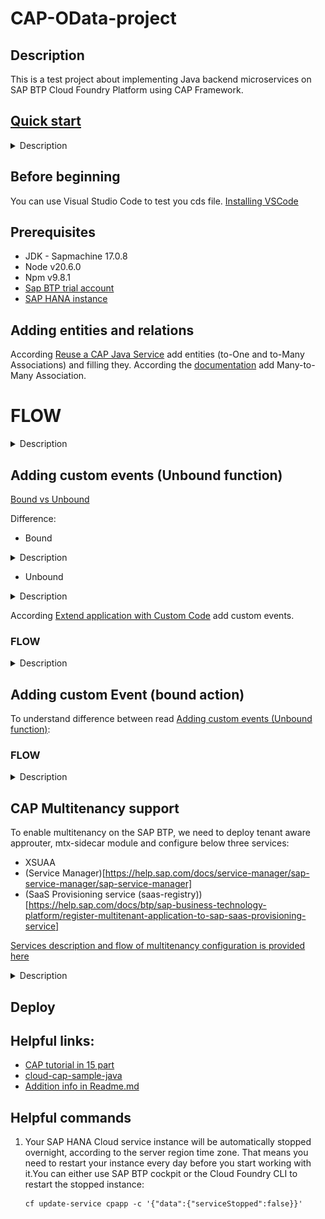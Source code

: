 # CAP-OData-project

## Description

This is a test project about implementing Java backend microservices on SAP BTP Cloud
Foundry Platform using CAP Framework.

## [Quick start](https://cap.cloud.sap/docs/java/getting-started)

<details><summary> Description </summary> 

* Install CAP's cds-dk:

```
npm add -g @sap/cds-dk
```

* Create a project with "cds-services-archetype":

```
mvn archetype:generate -DarchetypeArtifactId="cds-services-archetype" -DarchetypeGroupId="com.sap.cds" -DarchetypeVersion="RELEASE" -DinteractiveMode=true
```

or

```
cds init <PROJECT-ROOT> --add java
```

* Use mvn-cds-plugin to add sample CDS model:

```
mvn com.sap.cds:cds-maven-plugin:addSample
```

* Use command:

```
mvn clean install -DskipTests
```

* Mark "java" folder in "get" directory as "source" to add all imports in handler:
  ![Root folder](images/sourceFolder.png)

* Run command to add cloudfoundry dependency in pom.xml:

```
mvn com.sap.cds:cds-maven-plugin:addTargetPlatform -DtargetPlatform=cloudfoundry
```

* To test application locally run:

```
cd <PROJECT-ROOT>
```

```
mvn spring-boot:run
```

</details>

## Before beginning

You can use Visual Studio Code to test you cds
file. [Installing VSCode](https://cap.cloud.sap/docs/get-started/jumpstart#_6-install-visual-studio-code)

## Prerequisites

* JDK - Sapmachine 17.0.8
* Node v20.6.0
* Npm v9.8.1
* [Sap BTP trial account](https://account.hanatrial.ondemand.com/trial/#/home/trial)
* [SAP HANA instance](https://developers.sap.com/tutorials/cp-cap-java-hana-db.html)

## Adding entities and relations

According [Reuse a CAP Java Service](https://developers.sap.com/tutorials/cp-cap-java-service-reuse.html)
add entities (to-One and to-Many Associations) and filling they. According
the [documentation](https://cap.cloud.sap/docs/cds/cdl#managed-associations)
add Many-to-Many Association.

# FLOW

<details><summary> Description </summary> 

1. Modify scheme.cds file by adding several additional entities:

```
   entity Authors : cuid {
    firstname : String(111);
    lastname  : String(111);
    books     : Association to many Books on books.author = $self;
    }

  entity Books : cuid {
    name    : String(111) @mandatory;
    stock   : Integer;
    price   : Decimal(9,2);
    currency : Currency;
    author  : Association to Authors;
    stores  : Association to many BooksStores on stores.book = $self;
  }

  entity Stores : cuid, managed{
    name : String(111) @mandatory;
    books: Association to many BooksStores on books.store = $self;
  }
```

2. Add custom entity to managed many-to-many Association:

```
 entity BooksStores : managed{
    key book  : Association to Books @mandatory @assert.target;
    key store : Association to Stores @mandatory @assert.target;
  }
```

3. Change db to sqlLite:
    * Add [dependency](https://mvnrepository.com/artifact/org.xerial/sqlite-jdbc)
    * Change properties application.yml, url is a rout to file in you project which wil be generated
      later:
     ```
    datasource:
      url: "jdbc:sqlite:D:\\Projects\\bookstore\\db.sqlite"
       driver-class-name: org.sqlite.JDBC
       hikari:
          maximum-pool-size: 1
    sql:
      init:
        mode: always

   cds:
     odata-v4.endpoint.path: "/api"
     data-source:
     auto-config.enabled: true
      ```
    * Generate file with necessary data:
      ```
      cds add data  
      ```
    * Set uo database by running and generate db.sqlite file:
      ```
      cds deploy --to sqlite
      ```
    * Run the app:
      ```
      mvn clean spring-boot:run 
      ```
4. Send some custom request by POSTman:

```
http://localhost:8080/api/BooksService/Book(0bc4b452-ca1a-431a-b6c1-80819cf0bfa1)?$expand=author($select=ID,firstname)
```

```
http://localhost:8080/api/BooksService/Author(60edb0b6-7bc3-41e3-8321-a9fdd3f6ba63)?$expand=books($select=ID,name,stock)
```

</details>

## Adding custom events (Unbound function)

[Bound vs Unbound ](https://cap.cloud.sap/docs/guides/providing-services#bound-vs-unbound)

Difference:

* Bound

<details><summary> Description </summary> 

* Bound Actions: Bound actions are associated with a specific entity and can be invoked on that
  entity. For example, you can define a bound action "cancelOrder" for the "Order" entity, which
  will cancel an order.
* Bound Functions: Bound functions are also associated with a specific entity and can be used to
  retrieve information about that entity. For example, you can define a bound function "
  getTotalPrice" for the "Order" entity to retrieve the total price of an order.

</details>

* Unbound

<details><summary> Description </summary> 

* Unbound Actions: Unbound actions are not tied to a specific entity and can be invoked
  independently of any entity. For example, you can define an unbound action "sendNotification" that
  sends a notification.
* Unbound Functions: Unbound functions are also not tied to a specific entity and can be used
  independently. For example, you can define an unbound function "calculateTax" to calculate tax
  based on input data.

</details>

According [Extend application with Custom Code](https://developers.sap.com/tutorials/cp-cap-java-custom-logic.html)
add custom events.

### FLOW

<details><summary> Description </summary> 

1. Add custom events to "bookstore-service.cds". There
   is [function](https://cap.cloud.sap/docs/guides/providing-services#calling-actions-or-functions)
   in this case.

```
function getAllBooks (id: String) returns many BookDto;
```

2. Add services. PersistenceService from "com.sap.cds.services.persistence" package is using as
   connection between application and database. It's possible to create queries to database by CQL
   requests:

```
service.run(Select.from(cds.gen.bookstore.Books_.class)
        .where(book -> book.author_ID().eq(authorId))).listOf(Books.class);
```

3. Create BookServiceHandler.class. There are methods for handling
   events. [EventHandler phases](https://cap.cloud.sap/docs/java/provisioning-api)
   NOTE: for each event, its own context is created through the cds-plugin

```
@On(event = GetAllBooksByAuthorContext.CDS_NAME)
  public void onGetAllBooks(GetAllBooksByAuthorContext context) {
    List<Books> allBooks = bookService.getAllBooks();
    Collection<BookDto> books = bookService.getBooksForAuthor(allBooks, context.getId()).stream()
        .map(this::mapToBookDto).collect(Collectors.toList());
    context.setResult(books);
    context.setCompleted();
  }
```

4. It's possible to test application by:

```
http://localhost:port/api/BookCase/getAllBooksByAuthor(id='author id value')
```

</details>

## Adding custom Event (bound action)

To understand difference between
read [Adding custom events (Unbound function)](#adding-custom-events-unbound-function):

### FLOW

<details><summary> Description </summary> 

1. Add [virtual field](https://cap.cloud.sap/docs/cds/cdl#virtual-elements) to Book entity in
   scheme.cds:

```
   virtual totalProfit  : Decimal(9,2);
```

2. Add field with [default value](https://cap.cloud.sap/docs/cds/cdl#default-values):

```
   top : Boolean default false;
```

3. Add custom events to "bookstore-service.cds". There
   is [action](https://cap.cloud.sap/docs/guides/providing-services#calling-actions-or-functions)
   which bound to entity Author. Add new methods at service layer (service package), also add update entity method.

```
 @readonly
   entity Author as projection on db.Authors
     actions{
       action totalProfitForEachBook (extra: Integer) returns array of Book;
   };
```

4. Add new methode for ServiceHandler to handle action event. This method calculates value of
   virtual field and change value of "top" field if it is necessary.

```
@On(event = TotalProfitForEachBookContext.CDS_NAME)
  public void onTotalProfitForEachBook(TotalProfitForEachBookContext context) {
    Author authorByQuery = authorService.getAuthorByQuery(context.getCqn());
    List<Book> bookForAuthor = bookService.getBookForAuthor(bookService.getAllBook(),
        authorByQuery.getId());
    bookForAuthor.forEach(books -> books.setTotalProfit(books.getPrice()
        .multiply(valueOf(books.getStock()))
        .multiply(valueOf(context.getExtra()))));
    for (Book book : bookForAuthor) {
      Boolean flag = checkTopFlag(book);
      if (flag) {
        book.setTop(flag);
        bookService.save(book);
      }
    }
    context.setResult(bookForAuthor);
    context.setCompleted();
  }
```

5. It's possible to test application by:

![Postman image](/images/postmanImage.png)
![PostmanAuth](images/postmanAuth.png)

</details>

## CAP Multitenancy support

To enable multitenancy on the SAP BTP, we need to deploy tenant aware approuter, mtx-sidecar module and configure below
three services:

* XSUAA
* (Service Manager)[https://help.sap.com/docs/service-manager/sap-service-manager/sap-service-manager]
* (SaaS Provisioning service (saas-registry))[https://help.sap.com/docs/btp/sap-business-technology-platform/register-multitenant-application-to-sap-saas-provisioning-service]

[Services description and flow of multitenancy configuration is provided here](https://blogs.sap.com/2021/05/19/multitenant-application-using-cloud-application-programming-model-cap/)

<details><summary> Description </summary>

1. Add xsuaa and approuter by running a command below. Command will creat "app" directory (approuter config) and
   xs-security.json file for xsuaa. Also xsuaa section will be added to .cdsrc.json file.

```
cds add approuter
```

2. Add multitenancy support by running a command below. This command add mtx.sidecar directory (nodejs module) and
.cdsrc.json file. Also, xs-security.json will be updated by new scope "mtcallback".

```
cds add multitenancy
```

3.  Then we need to add mta.yml by running a command below:

```
cds add mta
```

4. In the generated mta.yaml we need to modify several modules:
     * [OPTIONAL] Change service names;
     * Extract xsuaa module configuration to xs-security.json:
```
   # mta.yml
   # Module description should be like this:
     - name: bookstore-xsuaa
    type: org.cloudfoundry.managed-service
    parameters:
      service: xsuaa
      service-plan: application
      path: ./xs-security.json
    requires:
      - name: app-api
```
```
   # xs-security.json:
   # add this line to the begining:
   "xsappname": "bookstore-app",
   "tenant-mode": "shared",
   #add this section to the end:
     "oauth2-configuration": {
    "token-validity": 86400,
    "refresh-token-validity": 2592000,
    "redirect-uris": [
      "https://*.cfapps.us10-001.hana.ondemand.com/**"
    ]
   }
```

5. In MTX module delete dependency for approuter in requires section:
```
   #this part should be deleted:
    - name: approuter-api
      properties:
      SUBSCRIPTION_URL: ~{app-protocol}://\${tenant_subdomain}-~{app-uri}
```

6. In Approuter module add domain in provides section:
```
    provides:
      - name: app-api
        properties:
          url: ${default-url}
    # Add      
        domain: ${domain}
```

</details>

## Deploy

## Helpful links:

* [CAP tutorial in 15 part](https://bnheise.medium.com/custom-actions-in-cap-java-2-fd84b6b3720a)
* [cloud-cap-sample-java](https://github.com/SAP-samples/cloud-cap-samples-java/tree/mtx-classic-1.x)
* [Addition info in Readme.md](https://github.com/Ragimzade/cap-odata-training-project)

## Helpful commands

1. Your SAP HANA Cloud service instance will be automatically stopped overnight, according to the server region time
   zone. That means you need to restart your instance every day before you start working with it.You can either use SAP
   BTP cockpit or the Cloud Foundry CLI to restart the stopped instance:
   ```
   cf update-service cpapp -c '{"data":{"serviceStopped":false}}'
   ```
